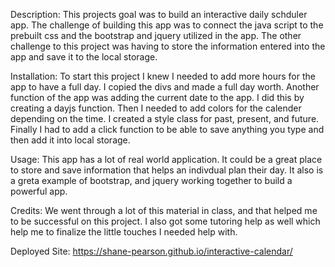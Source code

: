 Description: This projects goal was to build an interactive daily schduler app. The challenge of building this app was to connect the java script to the prebuilt css and the bootstrap and jquery utilized in the app. The other challenge to this project was having to store the information entered into the app and save it to the local storage. 

Installation: To start this project I knew I needed to add more hours for the app to have a full day. I copied the divs and made a full day worth. Another function of the app was adding the current date to the app. I did this by creating a dayjs function. Then I needed to add colors for the calender depending on the time. I created a style class for past, present, and future. Finally I had to add a click function to be able to save anything you type and then add it into local storage. 

Usage: This app has a lot of real world application. It could be a great place to store and save information that helps an indivdual plan their day. It also is a greta example of bootstrap, and jquery working together to build a powerful app. 


Credits: We went through a lot of this material in class, and that helped me to be successful on this project. I also got some tutoring help as well which help me to finalize the little touches I needed help with. 

Deployed Site: https://shane-pearson.github.io/interactive-calendar/

